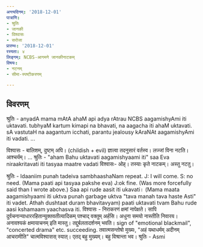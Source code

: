 ```yaml
---
अन्त्यदिनम्: '2018-12-01'
पात्राणि:
- श्रुतिः
- जानकी
- विश्वासः
- सरोजा
प्रारम्भः: '2018-12-01'
रस्यता: ४
लिङ्गम्: NCBS-आगमने जानकीनाटकम्
विषयः:
- नटनम्
- सीमा-स्पष्टीकरणम्

---
```


## विवरणम्
श्रुतिः - anyadA mama mAtA ahaM api adya rAtrau NCBS aagamishyAmi iti uktavati. tubhyaM kartum kimapi na bhavati, na aagacha iti ahaM uktavati. sA vastutaH na aagantum icchati, parantu jealousy kAraNAt aagamishyAmi iti vadati. ...

विश्वासः - बालिशम्, दुष्टम् अपि। (childish + ‌evil)  ज्ञात्वा तदनुसारं वर्तस्व। लज्जां विना नटति। आश्चर्यम्। ... 
श्रुतिः -  "aham Bahu uktavati aagamishyaami iti" saa Eva niraakritavati iti tasyaa maatre vadati
विश्वासः‌- ओह्। तस्याः कृते नाटकम्। अस्तु नटतु।

श्रुतिः - Idaaniim punah tadeiva sambhaashaNam repeat. J: I will come. S: no need. (Mama paati api tasyaa pakshe eva) J:ok fine.
(Was more forcefully said than I wrote above.) Saa api rude aasit iti ukavati। (Mama maata aagamishyaami iti uktva punah garbage uktva "tava manah tava haste Asti" iti vadet. Athah dushtaat duram bhavitavyam) paati uktavati tvam Bahu rude aasi kshamaam yaachasva iti. 
विश्वासः - निराकरणं क्षमां नापेक्षते। सापि दुर्वचनान्याधाररहितान्युक्तवतीत्यादिकम् पश्चाद् वक्तुम् अर्हसि। अधुना समयो नास्तीति निवारय। अनावश्यकं क्षमायाचनम् इति मास्तु। तद्दुर्बलतादर्शनम् भवति। sign of "emotional blackmail", "concerted drama" etc. succeeding. तवात्मसन्तोषो मुख्यः, "अहं यथाधर्मम् अदीनम् आचरामीति" चात्मविश्वासस् स्यात्। एतद् बहु मुख्यम्। बहु विश्रान्ता भव।
श्रुतिः - Asmi






